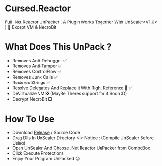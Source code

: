 # Cursed.Reactor
Full .Net Reactor UnPacker ( A Plugin Works Together With UnSealer<V1.0> ) 🙂 Except VM &amp; NecroBit


# What Does This UnPack ?

- Removes Anti-Debugger ✅
- Removes Anti-Tamper ✅
- Removes ControlFlow ✅
- Removes Junk Calls ✅
- Restores Strings ✅
- Resolve Delegates And Replace it With Right Reference 🙂 ✅
- DeVirtualize VM ❎ (MayBe Theres support for it Soon :D)
- Decrypt NecroBit ❎

# How To Use 

- Download [Release](https://github.com/CursedLand/Cursed.Reactor/releases/tag/1.0) / Source Code 
- Drag Dlls In UnSealer Directory <|> Notice : (Compile UnSealer Before Using)
- Open UnSealer And Choose .Net Reactor UnPacker from ComboBox
- Click Execute Protections
- Enjoy Your Program UnPacked 😉
